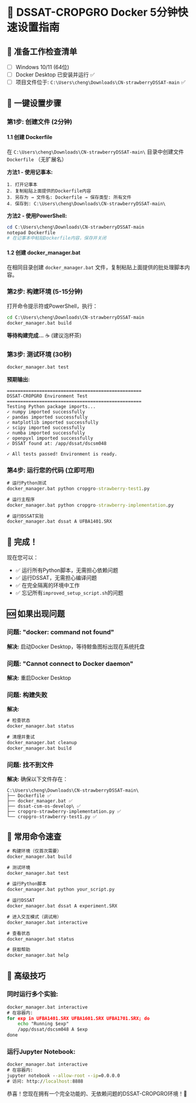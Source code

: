# 🚀 DSSAT-CROPGRO Docker 5分钟快速设置指南

## 📝 准备工作检查清单

- [ ] Windows 10/11 (64位)
- [ ] Docker Desktop 已安装并运行 ✅
- [ ] 项目文件位于: `C:\Users\cheng\Downloads\CN-strawberryDSSAT-main` ✅

## 🎯 一键设置步骤

### 第1步: 创建文件 (2分钟)

#### 1.1 创建 Dockerfile

在 `C:\Users\cheng\Downloads\CN-strawberryDSSAT-main\` 目录中创建文件 `Dockerfile` （无扩展名）

**方法1 - 使用记事本:**
```
1. 打开记事本
2. 复制粘贴上面提供的Dockerfile内容
3. 另存为 → 文件名: Dockerfile → 保存类型: 所有文件
4. 保存到: C:\Users\cheng\Downloads\CN-strawberryDSSAT-main\
```

**方法2 - 使用PowerShell:**
```powershell
cd C:\Users\cheng\Downloads\CN-strawberryDSSAT-main
notepad Dockerfile
# 在记事本中粘贴Dockerfile内容，保存并关闭
```

#### 1.2 创建 docker_manager.bat

在相同目录创建 `docker_manager.bat` 文件，复制粘贴上面提供的批处理脚本内容。

### 第2步: 构建环境 (5-15分钟)

打开命令提示符或PowerShell，执行：

```cmd
cd C:\Users\cheng\Downloads\CN-strawberryDSSAT-main
docker_manager.bat build
```

**等待构建完成...** ☕ (建议泡杯茶)

### 第3步: 测试环境 (30秒)

```cmd
docker_manager.bat test
```

**预期输出:**
```
==================================================
DSSAT-CROPGRO Environment Test
==================================================
Testing Python package imports...
✓ numpy imported successfully
✓ pandas imported successfully
✓ matplotlib imported successfully
✓ scipy imported successfully
✓ numba imported successfully
✓ openpyxl imported successfully
✓ DSSAT found at: /app/dssat/dscsm048

✓ All tests passed! Environment is ready.
```

### 第4步: 运行您的代码 (立即可用)

```cmd
# 运行Python测试
docker_manager.bat python cropgro-strawberry-test1.py

# 运行主程序
docker_manager.bat python cropgro-strawberry-implementation.py

# 运行DSSAT实验
docker_manager.bat dssat A UFBA1401.SRX
```

## 🎉 完成！

现在您可以：
- ✅ 运行所有Python脚本，无需担心依赖问题
- ✅ 运行DSSAT，无需担心编译问题
- ✅ 在完全隔离的环境中工作
- ✅ 忘记所有`improved_setup_script.sh`的问题

## 🆘 如果出现问题

### 问题: "docker: command not found"
**解决:** 启动Docker Desktop，等待鲸鱼图标出现在系统托盘

### 问题: "Cannot connect to Docker daemon" 
**解决:** 重启Docker Desktop

### 问题: 构建失败
**解决:** 
```cmd
# 检查状态
docker_manager.bat status

# 清理并重试
docker_manager.bat cleanup
docker_manager.bat build
```

### 问题: 找不到文件
**解决:** 确保以下文件存在：
```
C:\Users\cheng\Downloads\CN-strawberryDSSAT-main\
├── Dockerfile ✅
├── docker_manager.bat ✅  
├── dssat-csm-os-develop\ ✅
├── cropgro-strawberry-implementation.py ✅
└── cropgro-strawberry-test1.py ✅
```

## 🎯 常用命令速查

```cmd
# 构建环境（仅首次需要）
docker_manager.bat build

# 测试环境
docker_manager.bat test

# 运行Python脚本
docker_manager.bat python your_script.py

# 运行DSSAT
docker_manager.bat dssat A experiment.SRX

# 进入交互模式（调试用）
docker_manager.bat interactive

# 查看状态
docker_manager.bat status

# 获取帮助
docker_manager.bat help
```

## 🚀 高级技巧

### 同时运行多个实验:
```cmd
docker_manager.bat interactive
# 在容器内:
for exp in UFBA1401.SRX UFBA1601.SRX UFBA1701.SRX; do
    echo "Running $exp"
    /app/dssat/dscsm048 A $exp
done
```

### 运行Jupyter Notebook:
```cmd
docker_manager.bat interactive
# 在容器内:
jupyter notebook --allow-root --ip=0.0.0.0
# 访问: http://localhost:8888
```

恭喜！您现在拥有一个完全功能的、无依赖问题的DSSAT-CROPGRO环境！🎊